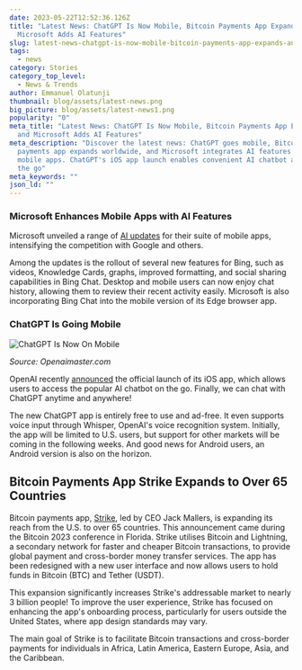 ```yaml
---
date: 2023-05-22T12:52:36.126Z
title: "Latest News: ChatGPT Is Now Mobile, Bitcoin Payments App Expands, and
  Microsoft Adds AI Features"
slug: latest-news-chatgpt-is-now-mobile-bitcoin-payments-app-expands-and-microsoft-adds-ai-features
tags:
  - news
category: Stories
category_top_level:
  - News & Trends
author: Emmanuel Olatunji
thumbnail: blog/assets/latest-news.png
big_picture: blog/assets/latest-news1.png
popularity: "0"
meta_title: "Latest News: ChatGPT Is Now Mobile, Bitcoin Payments App Expands,
  and Microsoft Adds AI Features"
meta_description: "Discover the latest news: ChatGPT goes mobile, Bitcoin
  payments app expands worldwide, and Microsoft integrates AI features into
  mobile apps. ChatGPT's iOS app launch enables convenient AI chatbot access on
  the go"
meta_keywords: ""
json_ld: ""
---
```

### Microsoft Enhances Mobile Apps with AI Features

Microsoft unveiled a range of [AI updates](https://www.microsoft.com/en-us/ai/intelligent-apps) for their suite of mobile apps, intensifying the competition with Google and others.

Among the updates is the rollout of several new features for Bing, such as videos, Knowledge Cards, graphs, improved formatting, and social sharing capabilities in Bing Chat. Desktop and mobile users can now enjoy chat history, allowing them to review their recent activity easily. Microsoft is also incorporating Bing Chat into the mobile version of its Edge browser app. 

### ChatGPT Is Going Mobile

![ChatGPT Is Now On Mobile ](/blog/assets/im-726654.jpeg "ChatGPT Is Now On Mobile ")

*Source: Openaimaster.com*

OpenAI recently [announced](https://beincrypto.com/embracing-mobile-ai-openai-chatgpt-app/) the official launch of its iOS app, which allows users to access the popular AI chatbot on the go. Finally, we can chat with ChatGPT anytime and anywhere!

The new ChatGPT app is entirely free to use and ad-free. It even supports voice input through Whisper, OpenAI's voice recognition system. Initially, the app will be limited to U.S. users, but support for other markets will be coming in the following weeks. And good news for Android users, an Android version is also on the horizon.

## Bitcoin Payments App Strike Expands to Over 65 Countries

Bitcoin payments app, [Strike](https://strike.me/), led by CEO Jack Mallers, is expanding its reach from the U.S. to over 65 countries. This announcement came during the Bitcoin 2023 conference in Florida. Strike utilises Bitcoin and Lightning, a secondary network for faster and cheaper Bitcoin transactions, to provide global payment and cross-border money transfer services. The app has been redesigned with a new user interface and now allows users to hold funds in Bitcoin (BTC) and Tether (USDT).

This expansion significantly increases Strike's addressable market to nearly 3 billion people! To improve the user experience, Strike has focused on enhancing the app's onboarding process, particularly for users outside the United States, where app design standards may vary.

The main goal of Strike is to facilitate Bitcoin transactions and cross-border payments for individuals in Africa, Latin America, Eastern Europe, Asia, and the Caribbean.